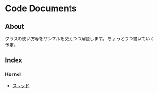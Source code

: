 Code Documents
==============

About
-----
クラスの使い方等をサンプルを交えつつ解説します。
ちょっとづつ書いていく予定。

Index
-----

### Kernel
* [スレッド](kernel/thread.md)
